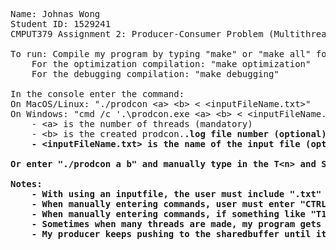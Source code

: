 <pre>
Name: Johnas Wong
Student ID: 1529241
CMPUT379 Assignment 2: Producer-Consumer Problem (Multithreading)

To run: Compile my program by typing "make" or "make all" for the default compilation.
    For the optimization compilation: "make optimization"
    For the debugging compilation: "make debugging"

In the console enter the command:
On MacOS/Linux: "./prodcon &#60;a&#62; &#60;b&#62; < &#60;inputFileName.txt&#62;"
On Windows: "cmd /c '.\prodcon.exe &#60;a&#62; &#60;b&#62; < &#60;inputFileName.txt&#62;'"
    - &#60;a&#62; is the number of threads (mandatory)
    - &#60;b&#62; is the created prodcon.<b>.log file number (optional)
    - &#60;inputFileName.txt&#62; is the name of the input file (optional)

Or enter "./prodcon a b" and manually type in the T&#60;n&#62; and S&#60;n&#62; commands without an input file. Enter "CTRL+D" to terminate the program on MacOS/Linux, currently umable to terminate program and create log file on Windows.

Notes:
    - With using an inputfile, the user must include ".txt" at the end
    - When manually entering commands, user must enter "CTRL+D" twice for program to recognize end of file. Could not find reason as to why this behaviour occurs
    - When manually entering commands, if something like "T1 T2 T3 S4 T5" followed by a space or enter line or anything, followed by "CTRL+D" program will crash
    - Sometimes when many threads are made, my program gets caught in an infinite loop. Again I'm not sure why, when the consumer threads are waiting they constantly check if number of T&#60;n&#62; commands remaining is > 0, if it isn't it should exit.
    - My producer keeps pushing to the sharedbuffer until it's full at the start; it doesn't push one item then waits. It fills up the buffer then waits when the buffer is filled.
</pre>
